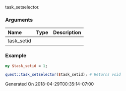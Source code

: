 task_setselector.
### Arguments
**Name**|**Type**|**Description**
:---|:---|:---
task_setid||

### Example

```perl
my $task_setid = 1;

quest::task_setselector($task_setid); # Returns void
```


Generated On 2018-04-29T00:35:14-07:00